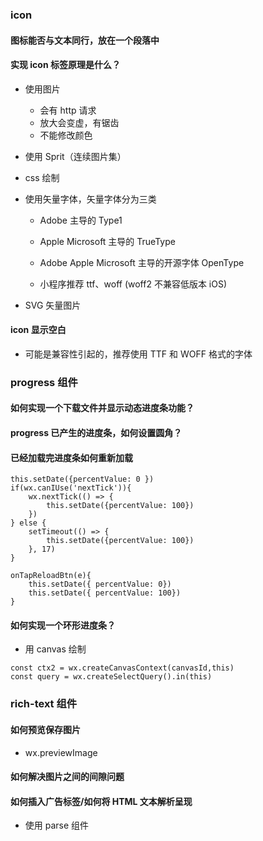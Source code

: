 ### icon

#### 图标能否与文本同行，放在一个段落中

#### 实现 icon 标签原理是什么？

- 使用图片
  - 会有 http 请求
  - 放大会变虚，有锯齿
  - 不能修改颜色
- 使用 Sprit（连续图片集）

- css 绘制

- 使用矢量字体，矢量字体分为三类

  - Adobe 主导的 Type1
  - Apple Microsoft 主导的 TrueType
  - Adobe Apple Microsoft 主导的开源字体 OpenType

  - 小程序推荐 ttf、woff (woff2 不兼容低版本 iOS)

- SVG 矢量图片

#### icon 显示空白

- 可能是兼容性引起的，推荐使用 TTF 和 WOFF 格式的字体

### progress 组件

#### 如何实现一个下载文件并显示动态进度条功能？

#### progress 已产生的进度条，如何设置圆角？

#### 已经加载完进度条如何重新加载

```
this.setDate({percentValue: 0 })
if(wx.canIUse('nextTick')){
    wx.nextTick(() => {
        this.setDate({percentValue: 100})
    })
} else {
    setTimeout(() => {
        this.setDate({percentValue: 100})
    }, 17)
}

onTapReloadBtn(e){
    this.setDate({ percentValue: 0})
    this.setDate({ percentValue: 100})
}
```

#### 如何实现一个环形进度条？

- 用 canvas 绘制
```
const ctx2 = wx.createCanvasContext(canvasId,this)
const query = wx.createSelectQuery().in(this)
```
### rich-text 组件

#### 如何预览保存图片

- wx.previewImage

#### 如何解决图片之间的间隙问题

#### 如何插入广告标签/如何将 HTML 文本解析呈现

- 使用 parse 组件
